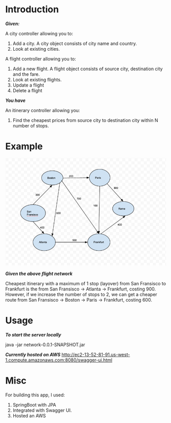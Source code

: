 # Introduction

***Given:***

A city controller allowing you to:
1. Add a city. A city object consists of city name and country.
2. Look at existing cities.

A flight controller allowing you to:
1. Add a new flight. A flight object consists of source city, destination city and the fare.
2. Look at existing flights.
3. Update a flight
4. Delete a flight

***You have***

An itinerary controller allowing you:
1. Find the cheapest prices from source city to destination city within N number of stops.

# Example

![Alt Flight Network](https://github.com/deekrishn/itinerary-calculator/blob/main/Flight.png)

***Given the above flight network***

Cheapest itinerary with a maximum of 1 stop (layover) from San Fransisco to Frankfurt is the from 
San Fransisco -> Atlanta -> Frankfurt, costing 900. However, if we increase the number of stops to 2, we can get a 
cheaper route from San Fransisco -> Boston -> Paris -> Frankfurt, costing 600.

# Usage

***To start the server locally***

java -jar network-0.0.1-SNAPSHOT.jar

***Currently hosted on AWS***
http://ec2-13-52-81-91.us-west-1.compute.amazonaws.com:8080/swagger-ui.html  

# Misc
For building this app, I used:
1. SpringBoot with JPA
2. Integrated with Swagger UI.
3. Hosted an AWS
